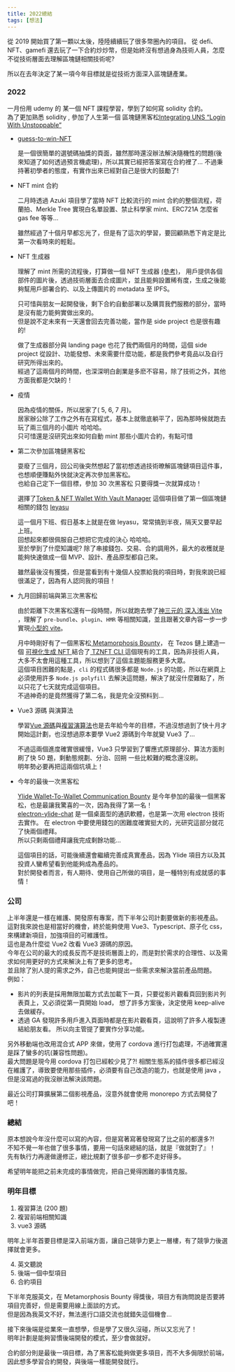 ```yaml
---
title: 2022總結
tags: [想法]
---
```


從 2019 開始買了第一顆以太後，陸陸續續玩了很多幣圈內的項目。
從 defi、NFT、gamefi 還去玩了一下合約炒炒幣，但是始終沒有想過身為技術人員，怎麼不從技術層面去理解區塊鏈相關技術呢?

所以在去年決定了某一項今年目標就是從技術方面深入區塊鏈產業。

### 2022

一月份用 udemy 的 某一個 NFT 課程學習，學到了如何寫 solidity 合約。  
為了更加熟悉 solidity , 參加了人生第一個 區塊鏈黑客松[Integrating UNS “Login With Unstoppable”](https://gitcoin.co/issue/27487)

- [guess-to-win-NFT](https://github.com/LeoWangJ/guess-to-win-NFT)

  是一個很簡單的選號碼抽獎的頁面，雖然那時還沒辦法解決隨機性的問題(後來知道了如何透過預言機處理)，所以其實已經把答案寫在合約裡了...
  不過秉持著初學者的態度，有實作出來已經對自己是很大的鼓勵了!

- NFT mint 合約

  二月時透過 Azuki 項目學了當時 NFT 比較流行的 mint 合約的整個流程，荷蘭拍、Merkle Tree 實現白名單設置、禁止科學家 mint、ERC721A 怎麼省 gas fee 等等...

  雖然經過了十個月早都忘光了，但是有了這次的學習，要回顧熟悉下肯定是比第一次看時來的輕鬆。

- NFT 生成器

  理解了 mint 所需的流程後，打算做一個 NFT 生成器 [(參考)](https://nft-generator.art/)，
  用戶提供各個部件的圖片後，透過技術層面去合成圖片，並且能夠設置稀有度，生成之後能夠幫用戶部署合約、以及上傳圖片的 metadata 至 IPFS。

  只可惜與朋友一起開發後，剩下合約自動部署以及購買我們服務的部分，當時是沒有能力能夠實做出來的。  
  但是說不定未來有一天還會回去完善功能，當作是 side project 也是很有趣的!

  做了生成器部分與 landing page 也花了我們兩個月的時間，這個 side project 從設計、功能發想、未來需要什麼功能，都是我們參考竟品以及自行研究所得出來的。  
  經過了這兩個月的時間，也深深明白創業是多麽不容易，除了技術之外，其他方面我都是欠缺的！

- 疫情

  因為疫情的關係，所以居家了( 5, 6, 7 月)。  
  居家辦公除了工作之外有在寫程式，基本上就徹底躺平了，因為那時候就跑去玩了兩三個月的小圖片 哈哈哈。  
  只可惜還是沒研究出來如何自動 mint 那些小圖片合約，有點可惜

- 第二次參加區塊鏈黑客松

  耍廢了三個月，回公司後突然想起了當初想透過技術暸解區塊鏈項目這件事，也想順便賺點外快就決定再次參加黑客松。  
  也給自己定下一個目標，參加 30 次黑客松 只要得獎一次就算成功！

  選擇了[Token & NFT Wallet With Vault Manager](https://gitcoin.co/issue/29154) 這個項目做了第一個區塊鏈相關的錢包 [Ieyasu](https://github.com/LeoWangJ/Ieyasu)

  這一個月下班、假日基本上就是在做 Ieyasu，常常搞到半夜，隔天又要早起上班。  
  回想起來都很佩服自己想把它完成的決心 哈哈哈。  
  至於學到了什麼知識呢? 除了串接錢包、交易、合約調用外，最大的收穫就是能夠快速做成一個 MVP、設計、產品原型都自己來。

  雖然最後沒有獲獎，但是當看到有十幾個人投票給我的項目時，對我來說已經很滿足了，因為有人認同我的項目！

- 九月回歸前端與第三次黑客松

  由於距離下次黑客松還有一段時間，所以就跑去學了[神三元的 深入浅出 Vite](https://juejin.cn/book/7050063811973218341) ，理解了 `pre-bundle`、`plugin`、`HMR` 等相關知識，並且跟著文章內容一步一步實現[小型的 vite](https://github.com/LeoWangJ/learn-vite)。

  月中時剛好有了一個黑客松[ Metamorphosis Bounty](https://gitcoin.co/issue/29314)，
  在 Tezos 鏈上建造一個 [可視化生成 NFT ](https://github.com/LeoWangJ/vsualization-generator-nft) 結合了[ TZNFT CLI ](https://github.com/oxheadalpha/nft-tutorial/tree/master/packages/tznft) 這個現有的工具，因為非技術人員，大多不太會用這種工具，所以想到了這個主題能服務更多大眾。  
  這個項目困難的點是，`cli` 的程式碼很多都是 `Node.js` 的功能，所以在網頁上必須使用許多 `Node.js polyfill` 去解決這問題，解決了就沒什麼難點了，所以只花了七天就完成這個項目。  
  不過神奇的是竟然獲得了第二名，我是完全沒預料到...

- Vue3 源碼 與演算法

  學習[Vue 源碼](https://github.com/LeoWangJ/learn-vue3-sourcecode)與[複習演算法](https://github.com/LeoWangJ/DSA-SuXun)也是去年給今年的目標，不過沒想過到了快十月才開始這計劃，也沒想過原本要學 Vue2 源碼到今年就變 Vue3 了...

  不過這兩個進度確實很緩慢，Vue3 只學習到了響應式原理部分、算法方面則刷了快 50 題，剩動態規劃、分治、回朔 一些比較難的概念還沒刷。  
  明年勢必要再把這兩個坑填上！

- 今年的最後一次黑客松

  [Ylide Wallet-To-Wallet Communication Bounty](https://gitcoin.co/issue/29558) 是今年參加的最後一個黑客松，也是最讓我驚喜的一次，因為我得了第一名！  
  [electron-ylide-chat](https://github.com/LeoWangJ/electron-ylide-chat) 是一個桌面型的通訊軟體，也是第一次用 electron 技術去實作。 在 electron 中要使用錢包的困難度確實挺大的，光研究這部分就花了快兩個禮拜。  
  所以只剩兩個禮拜讓我完成剩餘功能...

  這個項目的話，可能後續還會繼續完善成真實產品，因為 Ylide 項目方以及其投資人蠻希望看到他能夠成為產品的。  
  對於開發者而言，有人期待、使用自己所做的項目，是一種特別有成就感的事情！

### 公司

上半年還是一樣在維護、開發原有專案，而下半年公司計劃要做新的影視產品。  
 這對我來說也是相當好的機會，終於能夠使用 Vue3、Typescript、原子化 css，來構建新項目，加強項目的可維護性。  
 這也是為什麼從 Vue2 改看 Vue3 源碼的原因。  
 今年在公司的最大的成長反而不是技術層面上的，而是對於需求的合理性、以及需求如何用更好的方式來解決上有了更多的思考。  
 並且除了別人提的需求之外，自己也能夠提出一些需求來解決當前產品問題。  
例如：

- 影片的列表是採用無限加載方式去加載下一頁，只要從影片觀看頁回到影片列表頁上，又必須從第一頁開始 load， 想了許多方案後，決定使用 keep-alive 去做緩存。
- 透過 GA 發現許多用戶進入頁面時都是在影片觀看頁，這說明了許多人複製連結給朋友看。 所以向主管提了要實作分享功能。

另外移動端也改用混合式 APP 來做，使用了 cordova 進行打包處理，不過確實還是踩了蠻多的坑(兼容性問題)。  
 最大問題是現今用 cordova 打包已經較少見了?! 相關生態系的插件很多都已經沒在維護了，導致要使用那些插件，必須要有自己改造的能力，也就是使用 java ，但是沒寫過的我沒辦法解決該問題。

最近公司打算擴展第二個影視產品，沒意外就會使用 monorepo 方式去開發了吧！

### 總結

原本想說今年沒什麼可以寫的內容，但是寫著寫著發現寫了比之前的都還多?!  
不知不覺一年也做了很多事情，要用一句話來總結的話，就是『做就對了』！  
先有執行力再邊做邊修正，總比規劃了很多卻一步都不走好得多。

希望明年能把之前未完成的事情做完，把自己覺得困難的事情克服。

### 明年目標

1. 複習算法 (200 題)
2. 複習前端相關知識
3. vue3 源碼

明年上半年首要目標是深入前端方面，讓自己競爭力更上一層樓，有了競爭力後選擇就會更多。

4. 英文聽說
5. 後端一個中型項目
6. 合約項目

下半年克服英文，在 Metamorphosis Bounty 得獎後，項目方有詢問說是否要將項目完善好，但是需要用線上面談的方式。  
但是因為我英文不好，無法進行口語交流也就錯失這個機會...

接下來後端是從業來一直想學，但是學了又很久沒碰，所以又忘光了！  
明年計劃是能夠習慣後端開發的模式，至少會做就好。

合約部分則是最後一項目標，為了黑客松能夠做更多項目，而不大多侷限於前端，因此想多學習合約開發，與後端一樣能開發就行。
